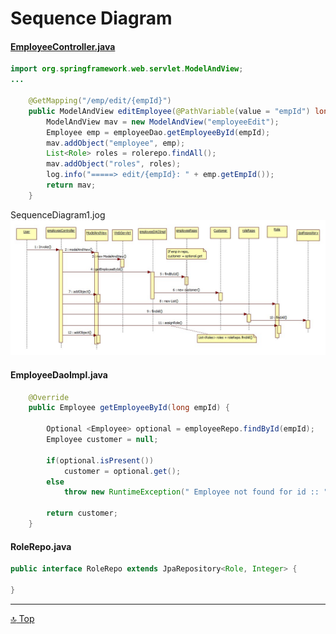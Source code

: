 Sequence Diagram
===
[top]: topOfThePage


#### [ EmployeeController.java ](EmployeeController.java)
``` java
import org.springframework.web.servlet.ModelAndView;
...

	@GetMapping("/emp/edit/{empId}")
	public ModelAndView editEmployee(@PathVariable(value = "empId") long empId) {
		ModelAndView mav = new ModelAndView("employeeEdit");	
		Employee emp = employeeDao.getEmployeeById(empId);
		mav.addObject("employee", emp);		
		List<Role> roles = rolerepo.findAll();
		mav.addObject("roles", roles);
		log.info("=====> edit/{empId}: " + emp.getEmpId());
		return mav;
	}
```

SequenceDiagram1.jog <img src="SequenceDiagram1.jpg">

#### EmployeeDaoImpl.java
``` java
	@Override
	public Employee getEmployeeById(long empId) {
		
		Optional <Employee> optional = employeeRepo.findById(empId);
		Employee customer = null;
		
		if(optional.isPresent())
			customer = optional.get();
		else
			throw new RuntimeException(" Employee not found for id :: " + empId);
		
		return customer;		
	}
```
#### RoleRepo.java
``` java
public interface RoleRepo extends JpaRepository<Role, Integer> {

}
```

---
[:top: Top](#top)
